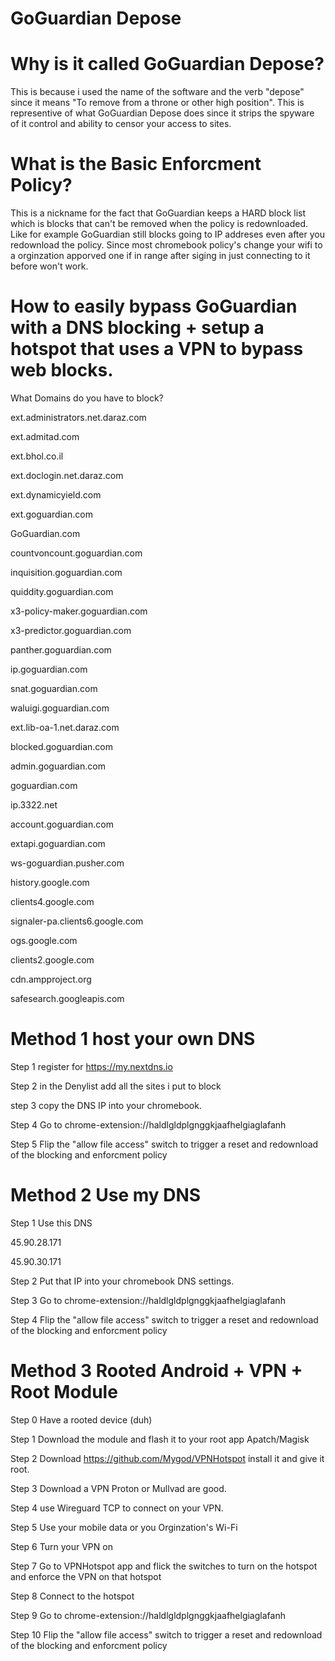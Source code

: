 # GoGuardian Depose

# Why is it called GoGuardian Depose?
This is because i used the name of the software and the verb "depose" since it means "To remove from a throne or other high position".
This is representive of what GoGuardian Depose does since it strips the spyware of it control and ability to censor your access to sites.

# What is the Basic Enforcment Policy?

This is a nickname for the fact that GoGuardian keeps a HARD block list which is blocks that can't be removed when the policy is redownloaded. 
Like for example GoGuardian still blocks going to IP addreses even after you redownload the policy. 
Since most chromebook policy's change your wifi to a orginzation apporved one if in range after siging in just connecting to it before won't work.

# How to easily bypass GoGuardian with a DNS blocking + setup a hotspot that uses a VPN to bypass web blocks.

What Domains do you have to block?

ext.administrators.net.daraz.com

ext.admitad.com

ext.bhol.co.il

ext.doclogin.net.daraz.com

ext.dynamicyield.com

ext.goguardian.com

GoGuardian.com

countvoncount.goguardian.com

inquisition.goguardian.com

quiddity.goguardian.com

x3-policy-maker.goguardian.com

x3-predictor.goguardian.com

panther.goguardian.com

ip.goguardian.com

snat.goguardian.com

waluigi.goguardian.com

ext.lib-oa-1.net.daraz.com

blocked.goguardian.com

admin.goguardian.com

goguardian.com

ip.3322.net

account.goguardian.com

extapi.goguardian.com

ws-goguardian.pusher.com

history.google.com

clients4.google.com

signaler-pa.clients6.google.com

ogs.google.com

clients2.google.com

cdn.ampproject.org

safesearch.googleapis.com

# Method 1 host your own DNS 

Step 1 register for https://my.nextdns.io

Step 2 in the Denylist add all the sites i put to block

step 3 copy the DNS IP into your chromebook.

Step 4
Go to chrome-extension://haldlgldplgnggkjaafhelgiaglafanh 

Step 5
Flip the "allow file access" switch to trigger a reset and redownload of the blocking and enforcment policy

# Method 2 Use my DNS

Step 1 Use this DNS 

45.90.28.171

45.90.30.171

Step 2 
Put that IP into your chromebook DNS settings.

Step 3
Go to chrome-extension://haldlgldplgnggkjaafhelgiaglafanh 

Step 4
Flip the "allow file access" switch to trigger a reset and redownload of the blocking and enforcment policy

# Method 3 Rooted Android + VPN + Root Module 

Step 0 
Have a rooted device (duh)

Step 1 
Download the module and flash it to your root app Apatch/Magisk

Step 2
Download https://github.com/Mygod/VPNHotspot install it and give it root.

Step 3 
Download a VPN Proton or Mullvad are good.

Step 4 
use Wireguard TCP to connect on your VPN.

Step 5 
Use your mobile data or you Orginzation's Wi-Fi

Step 6 
Turn your VPN on 

Step 7 
Go to VPNHotspot app and flick the switches to turn on the hotspot and enforce the VPN on that hotspot

Step 8 
Connect to the hotspot

Step 9 
Go to chrome-extension://haldlgldplgnggkjaafhelgiaglafanh 

Step 10 
Flip the "allow file access" switch to trigger a reset and redownload of the blocking and enforcment policy


